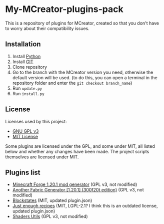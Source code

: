 # My-MCreator-plugins-pack

This is a repository of plugins for MCreator, created so that you don't have to worry about their compatibility issues.

## Installation
1. Install [Python](https://www.python.org/downloads/)
2. Install [GIT](https://git-scm.com/downloads)
3. Clone repository
4. Go to the branch with the MCreator version you need, otherwise the default version will be used. (to do this, you can open a terminal in the repository folder and enter the `git checkout branch_name`)
5. Run `update.py`
6. Run `install.py`

## License  
Licenses used by this project:  
- [GNU GPL v3](LICENSE-GPLv3)  
- [MIT License](LICENSE-MIT)  

Some plugins are licensed under the GPL, and some under MIT, all listed below and whether any changes have been made.  The project scripts themselves are licensed under MIT.

## Plugins list
- [Minecraft Forge 1.20.1 mod generator](https://mcreator.net/plugin/114284/minecraft-forge-1201-mod-generator) (GPL v3, not modified)
- [Another Fabric Generator [1.20.1] (300f20t edition)](https://mcreator.net/plugin/112752/another-fabric-generator-1201) (GPL v3, not modified)
- [Blockstates](https://github.com/NerdyPuzzle/Blockstates-plugin-MCreator) (MIT, updated plugin.json)
- [Just enough recipes](https://github.com/NerdyPuzzle/Just-enough-recipes-MCreator) (MIT, LGPL-2.1? I think this is an outdated license, updated plugin.json)
- [Shaders Utils](https://github.com/Spectrall368/Shaders-Utils) (GPL v3, not modified)
